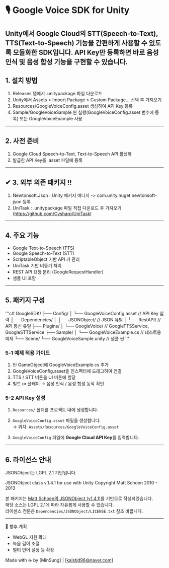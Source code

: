 # 🎙 Google Voice SDK for Unity

Unity에서 Google Cloud의 STT(Speech-to-Text), TTS(Text-to-Speech) 기능을 간편하게 사용할 수 있도록 모듈화한 SDK입니다.
API Key만 등록하면 바로 음성 인식 및 음성 합성 기능을 구현할 수 있습니다.
---

## 1. 설치 방법
1.  Releases 탭에서 .unitypackage 파일 다운로드
2. Unity에서 Assets > Import Package > Custom Package... 선택 후 가져오기
3. Resources/GoogleVoiceConfig.asset 생성하여 API Key 등록
4. Sample/GoogleVoiceSample 씬 실행(GoogleVoiceConfig.asset 변수에 등록) 또는 GoogleVoiceExample 사용

---

## 2. 사전 준비
1. Google Cloud Speech-to-Text, Text-to-Speech API 활성화
2. 발급한 API Key를 .asset 파일에 등록

---

## ✔ 3. 외부 의존 패키지 !! 
1. Newtonsoft.Json	: Unity 패키지 매니저 -> com.unity.nuget.newtonsoft-json 등록
2. UniTask	: .unitypackage 파일 직접 다운로드 후 가져오기 (https://github.com/Cysharp/UniTask)

---

## 4. 주요 기능

- Google Text-to-Speech (TTS)
- Google Speech-to-Text (STT)
- ScriptableObject 기반 API 키 관리
- UniTask 기반 비동기 처리
- REST API 요청 분리 (GoogleRequestHandler)
- 샘플 UI 포함

---

## 5. 패키지 구성
'''c#
GoogleSDK/
├── Config/
│   └── GoogleVoiceConfig.asset    // API Key 입력
├── Dependencies/
│   ├── JSONObject/                // JSON 유틸
│   └── RestAPI/                   // API 통신 유틸
├── Plugins/
│   └── GoogleVoice/              // GoogleTTSService, GoogleSTTService
├── Sample/
│   └── GoogleVoiceExample.cs     // 테스트용 예제
└── Scene/
    └── GoogleVoiceSample.unity   // 샘플 씬
'''

### 5-1 예제 적용 가이드
1. 빈 GameObject에 GoogleVoiceExample.cs 추가
2. GoogleVoiceConfig.asset을 인스펙터에 드래그하여 연결
3. TTS / STT 버튼을 UI 버튼에 할당
4. 빌드 or 플레이 → 음성 인식 / 음성 합성 동작 확인

### 5-2 API Key 설정
1. `Resources/` 폴더를 프로젝트 내에 생성합니다.
2. `GoogleVoiceConfig.asset` 파일을 생성합니다.  
   → 위치: `Assets/Resources/GoogleVoiceConfig.asset`

3. `GoogleVoiceConfig` 파일에 **Google Cloud API Key**를 입력합니다.

---

## 6. 라이선스 안내
JSONObject는 LGPL 2.1 기반입니다.

JSONObject class v.1.4.1 for use with Unity
Copyright Matt Schoen 2010 - 2013

본 패키지는 [Matt Schoen의 JSONObject (v1.4.1)](http://www.opensource.org/licenses/lgpl-2.1.php)를 기반으로 작성되었습니다.  
해당 소스는 LGPL 2.1에 따라 자유롭게 사용할 수 있습니다.  
라이센스 전문은 `Dependencies/JSONObject/LICENSE.txt` 참조 바랍니다.

---

💬 향후 계획
* WebGL 지원 확대
* 녹음 길이 조절
* 멀티 언어 설정 등 확장
  
Made with ☕ by [MinSung] | [kalstjd96@naver.com]
